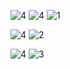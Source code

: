 
 
![4](https://github.com/las-7-maravillas-del-mundo-moderno/las-7-maravillas-del-mundo-moderno.github.io/assets/145174802/5c3b7e9c-9c79-49bf-836e-3e0e0848f3cd)        ![4](https://github.com/las-7-maravillas-del-mundo-moderno/las-7-maravillas-del-mundo-moderno.github.io/assets/145174802/5c3b7e9c-9c79-49bf-836e-3e0e0848f3cd)      ![1](https://github.com/las-7-maravillas-del-mundo-moderno/las-7-maravillas-del-mundo-moderno.github.io/assets/145174802/33bd5936-03c2-4988-b3db-dbc25619b4a7)

 ![4](https://github.com/las-7-maravillas-del-mundo-moderno/las-7-maravillas-del-mundo-moderno.github.io/assets/145174802/5c3b7e9c-9c79-49bf-836e-3e0e0848f3cd)       ![2](https://github.com/las-7-maravillas-del-mundo-moderno/las-7-maravillas-del-mundo-moderno.github.io/assets/145174802/cb2ad0fd-066e-4a71-b5b5-29ed123c8ea6)

 ![4](https://github.com/las-7-maravillas-del-mundo-moderno/las-7-maravillas-del-mundo-moderno.github.io/assets/145174802/5c3b7e9c-9c79-49bf-836e-3e0e0848f3cd)       ![3](https://github.com/las-7-maravillas-del-mundo-moderno/las-7-maravillas-del-mundo-moderno.github.io/assets/145174802/1ccedb58-409d-4c6d-8006-390a064d34de)
